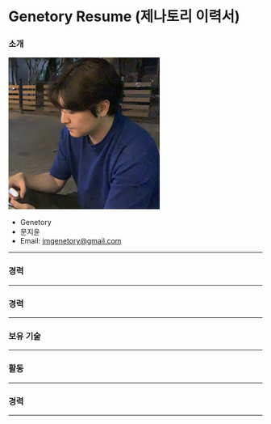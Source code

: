 # Genetory Resume (제나토리 이력서)


### 소개

<img src="/Image/Genetory.png" width="300" height="300">

- Genetory 
- 문지윤
- Email: imgenetory@gmail.com

***


### 경력

***

### 경력

***

### 보유 기술

***

### 활동

***

### 경력

***
